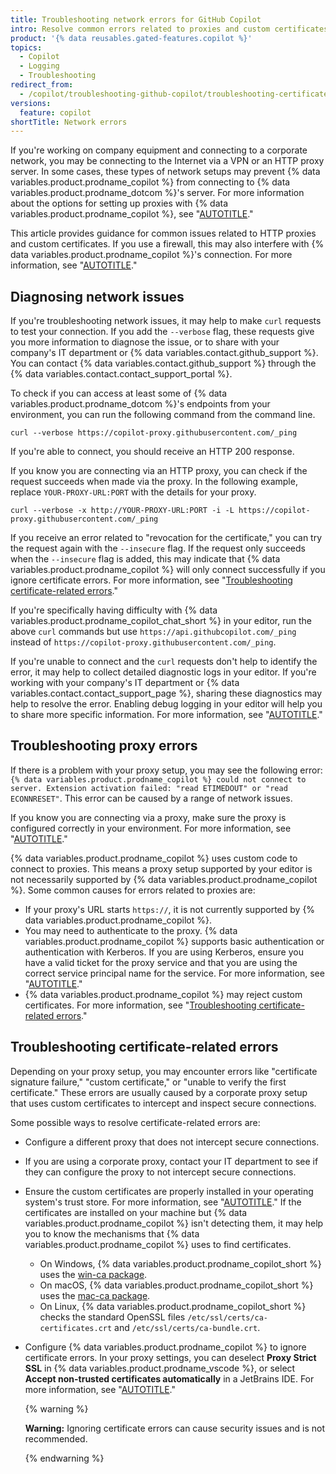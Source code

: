 ```yaml
---
title: Troubleshooting network errors for GitHub Copilot
intro: Resolve common errors related to proxies and custom certificates.
product: '{% data reusables.gated-features.copilot %}'
topics:
  - Copilot
  - Logging
  - Troubleshooting
redirect_from:
  - /copilot/troubleshooting-github-copilot/troubleshooting-certificate-errors-for-github-copilot
versions:
  feature: copilot
shortTitle: Network errors
---
```


If you're working on company equipment and connecting to a corporate network, you may be connecting to the Internet via a VPN or an HTTP proxy server. In some cases, these types of network setups may prevent {% data variables.product.prodname_copilot %} from connecting to {% data variables.product.prodname_dotcom %}'s server. For more information about the options for setting up proxies with {% data variables.product.prodname_copilot %}, see "[AUTOTITLE](/copilot/configuring-github-copilot/configuring-network-settings-for-github-copilot)."

This article provides guidance for common issues related to HTTP proxies and custom certificates. If you use a firewall, this may also interfere with {% data variables.product.prodname_copilot %}'s connection. For more information, see "[AUTOTITLE](/copilot/troubleshooting-github-copilot/troubleshooting-firewall-settings-for-github-copilot)."

## Diagnosing network issues

If you're troubleshooting network issues, it may help to make `curl` requests to test your connection. If you add the `--verbose` flag, these requests give you more information to diagnose the issue, or to share with your company's IT department or {% data variables.contact.github_support %}. You can contact {% data variables.contact.github_support %} through the {% data variables.contact.contact_support_portal %}.

To check if you can access at least some of {% data variables.product.prodname_dotcom %}'s endpoints from your environment, you can run the following command from the command line.

```shell copy
curl --verbose https://copilot-proxy.githubusercontent.com/_ping
```

If you're able to connect, you should receive an HTTP 200 response.

If you know you are connecting via an HTTP proxy, you can check if the request succeeds when made via the proxy. In the following example, replace `YOUR-PROXY-URL:PORT` with the details for your proxy.

```shell copy
curl --verbose -x http://YOUR-PROXY-URL:PORT -i -L https://copilot-proxy.githubusercontent.com/_ping
```

If you receive an error related to "revocation for the certificate," you can try the request again with the `--insecure` flag. If the request only succeeds when the `--insecure` flag is added, this may indicate that {% data variables.product.prodname_copilot %} will only connect successfully if you ignore certificate errors. For more information, see "[Troubleshooting certificate-related errors](#troubleshooting-certificate-related-errors)."

If you're specifically having difficulty with {% data variables.product.prodname_copilot_chat_short %} in your editor, run the above `curl` commands but use `https://api.githubcopilot.com/_ping` instead of `https://copilot-proxy.githubusercontent.com/_ping`.

If you're unable to connect and the `curl` requests don't help to identify the error, it may help to collect detailed diagnostic logs in your editor. If you're working with your company's IT department or {% data variables.contact.contact_support_page %}, sharing these diagnostics may help to resolve the error. Enabling debug logging in your editor will help you to share more specific information. For more information, see "[AUTOTITLE](/copilot/troubleshooting-github-copilot/viewing-logs-for-github-copilot-in-your-environment)."

## Troubleshooting proxy errors

If there is a problem with your proxy setup, you may see the following error: `{% data variables.product.prodname_copilot %} could not connect to server. Extension activation failed: "read ETIMEDOUT" or "read ECONNRESET"`. This error can be caused by a range of network issues.

If you know you are connecting via a proxy, make sure the proxy is configured correctly in your environment. For more information, see "[AUTOTITLE](/copilot/configuring-github-copilot/configuring-network-settings-for-github-copilot#configuring-proxy-settings-for-github-copilot)."

{% data variables.product.prodname_copilot %} uses custom code to connect to proxies. This means a proxy setup supported by your editor is not necessarily supported by {% data variables.product.prodname_copilot %}. Some common causes for errors related to proxies are:

- If your proxy's URL starts `https://`, it is not currently supported by {% data variables.product.prodname_copilot %}.
- You may need to authenticate to the proxy. {% data variables.product.prodname_copilot %} supports basic authentication or authentication with Kerberos. If you are using Kerberos, ensure you have a valid ticket for the proxy service and that you are using the correct service principal name for the service. For more information, see "[AUTOTITLE](/copilot/configuring-github-copilot/configuring-network-settings-for-github-copilot#authentication-with-kerberos)."
- {% data variables.product.prodname_copilot %} may reject custom certificates. For more information, see "[Troubleshooting certificate-related errors](#troubleshooting-certificate-related-errors)."

## Troubleshooting certificate-related errors

Depending on your proxy setup, you may encounter errors like "certificate signature failure," "custom certificate," or "unable to verify the first certificate." These errors are usually caused by a corporate proxy setup that uses custom certificates to intercept and inspect secure connections.

Some possible ways to resolve certificate-related errors are:
- Configure a different proxy that does not intercept secure connections.
- If you are using a corporate proxy, contact your IT department to see if they can configure the proxy to not intercept secure connections.
- Ensure the custom certificates are properly installed in your operating system's trust store. For more information, see "[AUTOTITLE](/copilot/configuring-github-copilot/configuring-network-settings-for-github-copilot#allowing-github-copilot-to-use-custom-certificates)." If the certificates are installed on your machine but {% data variables.product.prodname_copilot %} isn't detecting them, it may help you to know the mechanisms that {% data variables.product.prodname_copilot %} uses to find certificates.
  - On Windows, {% data variables.product.prodname_copilot_short %} uses the [win-ca package](https://www.npmjs.com/package/win-ca).
  - On macOS, {% data variables.product.prodname_copilot_short %} uses the [mac-ca package](https://www.npmjs.com/package/mac-ca).
  - On Linux, {% data variables.product.prodname_copilot_short %} checks the standard OpenSSL files `/etc/ssl/certs/ca-certificates.crt` and `/etc/ssl/certs/ca-bundle.crt`.
- Configure {% data variables.product.prodname_copilot %} to ignore certificate errors. In your proxy settings, you can deselect **Proxy Strict SSL** in {% data variables.product.prodname_vscode %}, or select **Accept non-trusted certificates automatically** in a JetBrains IDE. For more information, see "[AUTOTITLE](/copilot/configuring-github-copilot/configuring-network-settings-for-github-copilot#configuring-proxy-settings-for-github-copilot)."

  {% warning %}

  **Warning:** Ignoring certificate errors can cause security issues and is not recommended.

  {% endwarning %}
